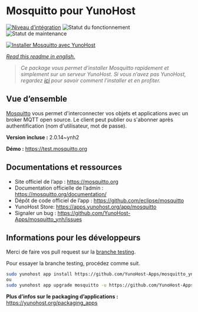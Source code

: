 <!--
N.B.: This README was automatically generated by https://github.com/YunoHost/apps/tree/master/tools/README-generator
It shall NOT be edited by hand.
-->

# Mosquitto pour YunoHost

[![Niveau d’intégration](https://dash.yunohost.org/integration/mosquitto.svg)](https://dash.yunohost.org/appci/app/mosquitto) ![Statut du fonctionnement](https://ci-apps.yunohost.org/ci/badges/mosquitto.status.svg) ![Statut de maintenance](https://ci-apps.yunohost.org/ci/badges/mosquitto.maintain.svg)

[![Installer Mosquitto avec YunoHost](https://install-app.yunohost.org/install-with-yunohost.svg)](https://install-app.yunohost.org/?app=mosquitto)

*[Read this readme in english.](./README.md)*

> *Ce package vous permet d’installer Mosquitto rapidement et simplement sur un serveur YunoHost.
Si vous n’avez pas YunoHost, regardez [ici](https://yunohost.org/#/install) pour savoir comment l’installer et en profiter.*

## Vue d’ensemble

[Mosquitto](https://mosquitto.org/) vous permet d'interconnecter vos objets et applications avec un broker MQTT open source. Le client peut publier ou s'abonner après authentification (nom d'utilisateur, mot de passe).


**Version incluse :** 2.0.14~ynh2

**Démo :** https://test.mosquitto.org
## Documentations et ressources

* Site officiel de l’app : <https://mosquitto.org>
* Documentation officielle de l’admin : <https://mosquitto.org/documentation/>
* Dépôt de code officiel de l’app : <https://github.com/eclipse/mosquitto>
* YunoHost Store: <https://apps.yunohost.org/app/mosquitto>
* Signaler un bug : <https://github.com/YunoHost-Apps/mosquitto_ynh/issues>

## Informations pour les développeurs

Merci de faire vos pull request sur la [branche testing](https://github.com/YunoHost-Apps/mosquitto_ynh/tree/testing).

Pour essayer la branche testing, procédez comme suit.

``` bash
sudo yunohost app install https://github.com/YunoHost-Apps/mosquitto_ynh/tree/testing --debug
ou
sudo yunohost app upgrade mosquitto -u https://github.com/YunoHost-Apps/mosquitto_ynh/tree/testing --debug
```

**Plus d’infos sur le packaging d’applications :** <https://yunohost.org/packaging_apps>